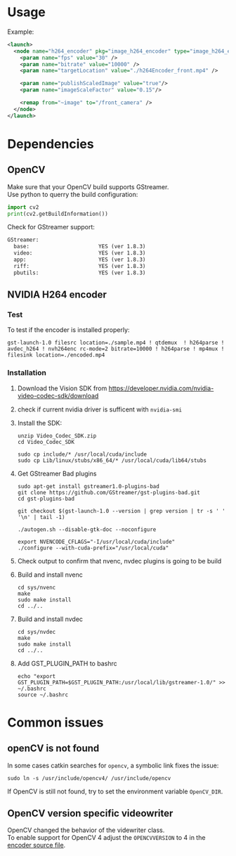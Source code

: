 # Usage
Example:
```xml
<launch>
  <node name="h264_encoder" pkg="image_h264_encoder" type="image_h264_encoder_node" output="log">
    <param name="fps" value="30" />
    <param name="bitrate" value="10000" />
    <param name="targetLocation" value="./h264Encoder_front.mp4" />

    <param name="publishScaledImage" value="true"/>
    <param name="imageScaleFactor" value="0.15"/>

    <remap from="~image" to="/front_camera" />
  </node>
</launch>
```

# Dependencies
## OpenCV
Make sure that your OpenCV build supports GStreamer.  
Use python to querry the build configuration:
```python
import cv2
print(cv2.getBuildInformation())
```
Check for GStreamer support:
```txt
GStreamer:                   
  base:                      YES (ver 1.8.3)
  video:                     YES (ver 1.8.3)
  app:                       YES (ver 1.8.3)
  riff:                      YES (ver 1.8.3)
  pbutils:                   YES (ver 1.8.3)
```

## NVIDIA H264 encoder
### Test
To test if the encoder is installed properly:
```shell
gst-launch-1.0 filesrc location=./sample.mp4 ! qtdemux  ! h264parse ! avdec_h264 ! nvh264enc rc-mode=2 bitrate=10000 ! h264parse ! mp4mux ! filesink location=./encoded.mp4
```
### Installation
 1. Download the Vision SDK from https://developer.nvidia.com/nvidia-video-codec-sdk/download 
 2. check if current nvidia driver is sufficent with `nvidia-smi`
 3. Install the SDK:
     ```shell
    unzip Video_Codec_SDK.zip
    cd Video_Codec_SDK

    sudo cp include/* /usr/local/cuda/include
    sudo cp Lib/linux/stubs/x86_64/* /usr/local/cuda/lib64/stubs
     ```
 
 4. Get GStreamer Bad plugins
     ```shell
     sudo apt-get install gstreamer1.0-plugins-bad
     git clone https://github.com/GStreamer/gst-plugins-bad.git
    cd gst-plugins-bad

    git checkout $(gst-launch-1.0 --version | grep version | tr -s ' ' '\n' | tail -1)

    ./autogen.sh --disable-gtk-doc --noconfigure

    export NVENCODE_CFLAGS="-I/usr/local/cuda/include"
    ./configure --with-cuda-prefix="/usr/local/cuda"
     ```

5. Check output to confirm that nvenc, nvdec plugins is going to be build

6. Build and install nvenc
    ```
    cd sys/nvenc
    make 
    sudo make install
    cd ../..
    ```

7. Build and install nvdec
    ```
    cd sys/nvdec
    make 
    sudo make install
    cd ../..
    ```

8. Add GST_PLUGIN_PATH to bashrc
    ```
    echo "export GST_PLUGIN_PATH=$GST_PLUGIN_PATH:/usr/local/lib/gstreamer-1.0/" >> ~/.bashrc
    source ~/.bashrc
    ```

   


# Common issues
## openCV is not found
In some cases catkin searches for `opencv`, a symbolic link fixes the issue: 
```
sudo ln -s /usr/include/opencv4/ /usr/include/opencv
```
If OpenCV is still not found, try to set the environment variable `OpenCV_DIR`.

## OpenCV version specific videowriter
OpenCV changed the behavior of the videwriter class.  
To enable support for OpenCV 4 adjust the `OPENCVVERSION` to 4 in the [encoder source file](https://github.com/gismo07/image_h264_encoder/blob/13539635c424023b531f81006d5609f43a112d2e/src/image_h264_encoder_node.cpp#L1).
